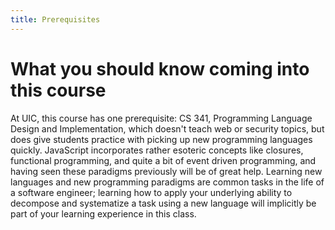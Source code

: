 ```yaml
---
title: Prerequisites
---
```


# What you should know coming into this course

At UIC, this course has one prerequisite: CS 341, Programming Language Design and Implementation, which doesn't teach web or security topics, but does give students practice with picking up new programming languages quickly. JavaScript incorporates rather esoteric concepts like closures, functional programming, and quite a bit of event driven programming, and having seen these paradigms previously will be of great help. Learning new languages and new programming paradigms are common tasks in the life of a software engineer; learning how to apply your underlying ability to decompose and systematize a task using a new language will implicitly be part of your learning experience in this class.
